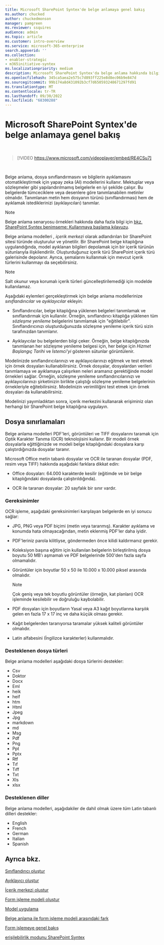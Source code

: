 ```yaml
---
title: Microsoft SharePoint Syntex'de belge anlamaya genel bakış
ms.author: chucked
author: chuckedmonson
manager: pamgreen
ms.reviewer: ssquires
audience: admin
ms.topic: article
ms.customer: intro-overview
ms.service: microsoft-365-enterprise
search.appverid: ''
ms.collection:
- enabler-strategic
- m365initiative-syntex
ms.localizationpriority: medium
description: Microsoft SharePoint Syntex'da belge anlama hakkında bilgi edinin.
ms.openlocfilehash: 345ca5aea2e575c7d893ff225e8d8ec06b9e847d
ms.sourcegitcommit: 99b174a8d431092b3cf7d650593248671297fd91
ms.translationtype: MT
ms.contentlocale: tr-TR
ms.lasthandoff: 09/30/2022
ms.locfileid: "68300288"
---
```

# <a name="document-understanding-overview-in-microsoft-sharepoint-syntex"></a>Microsoft SharePoint Syntex'de belge anlamaya genel bakış


</br>

> [!VIDEO https://www.microsoft.com/videoplayer/embed/RE4CSu7]

</br>

Belge anlama, dosya sınıflandırmasını ve bilgilerin ayıklamasını otomatikleştirmek için yapay zeka (AI) modellerini kullanır. Mektuplar veya sözleşmeler gibi yapılandırılmamış belgelerle en iyi şekilde çalışır. Bu belgelerde tümceciklere veya desenlere göre tanımlanabilen metinler olmalıdır. Tanımlanan metin hem dosyanın türünü (sınıflandırması) hem de ayıklamak istediklerinizi (ayıklayıcıları) tanımlar.

> [!NOTE]
> Belge anlama senaryosu örnekleri hakkında daha fazla bilgi için [bkz. SharePoint Syntex benimseme: Kullanmaya başlama kılavuzu](./adoption-getstarted.md).

Belge anlama modelleri *, içerik merkezi* olarak adlandırılan bir SharePoint sitesi türünde oluşturulur ve yönetilir. Bir SharePoint belge kitaplığına uygulandığında, model ayıklanan bilgileri depolamak için bir içerik türünün sütunlarıyla ilişkilendirilir. Oluşturduğunuz içerik türü SharePoint içerik türü galerisinde depolanır. Ayrıca, şemalarını kullanmak için mevcut içerik türlerini kullanmayı da seçebilirsiniz.

> [!NOTE]
> Salt okunur veya korumalı içerik türleri güncelleştirilemediği için modelde kullanılamaz.

Aşağıdaki eylemleri gerçekleştirmek için belge anlama modellerinize *sınıflandırıcılar* ve *ayıklayıcılar* ekleyin:

- Sınıflandırıcılar, belge kitaplığına yüklenen belgeleri tanımlamak ve sınıflandırmak için kullanılır. Örneğin, sınıflandırıcı kitaplığa yüklenen tüm *sözleşme yenileme* belgelerini tanımlamak için "eğitilebilir". Sınıflandırıcınızı oluşturduğunuzda sözleşme yenileme içerik türü sizin tarafınızdan tanımlanır.

- Ayıklayıcılar bu belgelerden bilgi çeker. Örneğin, belge kitaplığınızda tanımlanan her sözleşme yenileme belgesi için, her belge için *Hizmet Başlangıç Tarihi* ve *İstemci'yi* gösteren sütunlar görüntülenir. 

Modelinizde sınıflandırıcılarınızı ve ayıklayıcılarınızı eğitmek ve test etmek için örnek dosyaları kullanabilirsiniz. Örnek dosyalar, dosyalardan verileri tanımlamaya ve ayıklamaya çalışırken neleri aramanız gerektiğinde model örnekleri sağlar. Örneğin, sözleşme yenileme sınıflandırıcılarınızı ve ayıklayıcılarınızı şirketinizin birlikte çalıştığı sözleşme yenileme belgelerinin örnekleriyle eğitebilirsiniz. Modelinizin verimliliğini test etmek için örnek dosyaları da kullanabilirsiniz.

Modelinizi yayımladıktan sonra, içerik merkezini kullanarak erişiminiz olan herhangi bir SharePoint belge kitaplığına uygulayın.  

## <a name="file-limitations"></a>Dosya sınırlamaları

Belge anlama modelleri PDF'leri, görüntüleri ve TIFF dosyalarını taramak için Optik Karakter Tanıma (OCR) teknolojisini kullanır. Bir modeli örnek dosyalarla eğittiğinizde ve modeli belge kitaplığındaki dosyalara karşı çalıştırdığınızda dosyalar taranır.

Microsoft Office metin tabanlı dosyalar ve OCR ile taranan dosyalar (PDF, resim veya TIFF) hakkında aşağıdaki farklara dikkat edin:

- Office dosyaları: 64.000 karakterde kesilir (eğitimde ve bir belge kitaplığındaki dosyalarda çalıştırıldığında).

- OCR ile taranan dosyalar: 20 sayfalık bir sınır vardır.  

### <a name="requirements"></a>Gereksinimler

OCR işleme, aşağıdaki gereksinimleri karşılayan belgelerde en iyi sonucu sağlar:

- JPG, PNG veya PDF biçimi (metin veya taranmış). Karakter ayıklama ve konumda hata olmayacağından, metin eklenmiş PDF'ler daha iyidir.

- PDF'leriniz parola kilitliyse, göndermeden önce kilidi kaldırmanız gerekir.

- Koleksiyon başına eğitim için kullanılan belgelerin birleştirilmiş dosya boyutu 50 MB'ı aşmamalı ve PDF belgelerinde 500'den fazla sayfa olmamalıdır.

- Görüntüler için boyutlar 50 x 50 ile 10.000 x 10.000 piksel arasında olmalıdır.
   > [!NOTE]
   > Çok geniş veya tek boyutlu görüntüler (örneğin, kat planları) OCR işleminde kesilebilir ve doğruluğu kaybolabilir.

- PDF dosyaları için boyutların Yasal veya A3 kağıt boyutlarına karşılık gelen en fazla 17 x 17 inç ve daha küçük olması gerekir.

- Kağıt belgelerden taranıyorsa taramalar yüksek kaliteli görüntüler olmalıdır.

- Latin alfabesini (İngilizce karakterler) kullanmalıdır.

### <a name="supported-file-types"></a>Desteklenen dosya türleri

Belge anlama modelleri aşağıdaki dosya türlerini destekler:

- Csv
- Doktor
- Docx
- Eml
- heik
- heif
- htm
- Html
- Jpeg
- Jpg
- markdown
- md
- Msg
- Pdf
- Png
- Ppt
- Pptx
- Rtf
- Tıf
- Tıff
- Txt
- Xls
- xlsx

### <a name="supported-languages"></a>Desteklenen diller

Belge anlama modelleri, aşağıdakiler de dahil olmak üzere *tüm* Latin tabanlı dilleri destekler:

- English
- French
- German
- Italian
- Spanish

## <a name="see-also"></a>Ayrıca bkz.

[Sınıflandırıcı oluştur](create-a-classifier.md)

[Ayıklayıcı oluştur](create-an-extractor.md)

[İçerik merkezi oluştur](create-a-content-center.md)

[Form işleme modeli oluştur](create-a-form-processing-model.md)

[Model uygulama](apply-a-model.md)

[Belge anlama ile form işleme modeli arasındaki fark](difference-between-document-understanding-and-form-processing-model.md)
  
[Form işlemeye genel bakış](form-processing-overview.md)

[erişilebilirlik modunu SharePoint Syntex](accessibility-mode.md)

